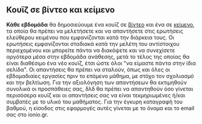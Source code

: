 ## Κουϊζ σε βίντεο και κείμενο

**Κάθε εβδομάδα** θα δημοσιεύουμε ένα κουϊζ σε [βίντεο](https://edpuzzle.com) και ένα σε [κείμενο](https://read.activelylearn.com), τα οποία θα πρέπει να μελετήσετε και να απαντήσετε στις ερωτήσεις ελεύθερου κειμένου που εμφανίζονται κατά την διάρκεια τους. Οι ερωτήσεις εμφανίζονται σταδιακά κατά την μελέτη του αντίστοιχου περιεχομένου και μπορείτε πάντα να διακόψετε και να συνεχίσετε αργότερα μέσα στην εβδομάδα ανάθεσης, μετά το τέλος της οποίας θα είναι διαθέσιμο ένα νέο κουϊζ, έτσι ώστε όλοι "να είμαστε πάντα στην ίδια σελίδα". Οι απαντήσεις θα πρέπει να σταλούν, όπως και όλες οι εβδομαδιαίες εργασίες πριν το επόμενο μάθημα, με στόχο τον σχολιασμό και την βελτίωση. Για την αξιολόγηση των απαντήσεων θα εκτιμηθούν συνολικά οι προσπάθειες σας, δλδ θα πρέπει να απαντηθούν όσο γίνεται περισόσερα κουϊζ και οι απαντήσεις σας να είναι τεκμηριωμένες ή/και συμβατές με το υλικό του μαθήματος. Για την έγκυρη καταγραφή του βαθμού, η είσοδος στις εφαρμογές αυτές γίνεται με το όνομα και το email σας στο ionio.gr.
